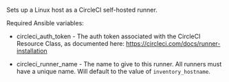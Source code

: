 Sets up a Linux host as a CircleCI self-hosted runner.

Required Ansible variables:

 - circleci_auth_token - The auth token associated with the CircleCI
   Resource Class, as documented here:
   https://circleci.com/docs/runner-installation

- circleci_runner_name - The name to give to this runner. All runners
  must have a unique name. Will default to the value of `inventory_hostname`.
